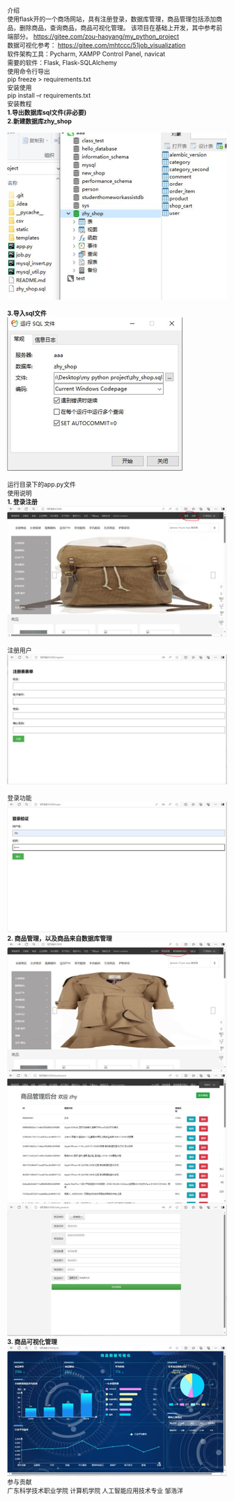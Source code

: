 介绍
<br>
使用flask开的一个商场网站，具有注册登录，数据库管理，商品管理包括添加商品，删除商品，查询商品，商品可视化管理。
该项目在基础上开发，其中参考前端部分。
https://gitee.com/zou-haoyang/my_python_project
<br>
数据可视化参考：
https://gitee.com/mhtccc/51job_visualization
<br>
软件架构工具：Pycharm, XAMPP Control Panel, navicat
<br>
需要的软件：Flask, Flask-SQLAlchemy
<br>
使用命令行导出
<br>
pip freeze > requirements.txt
<br>
安装使用
<br>
pip install –r requirements.txt
<br>
安装教程
<br>
**1.导出数据库sql文件(非必要)**
<br>
**2.新建数据库zhy_shop**
<br>  
<img src="static/md_img/1.JPG">
<br>  
**3.导入sql文件**
 <br>
<img src="static/md_img/2.JPG">  
<br>
运行目录下的app.py文件
<br>
使用说明
<br>
**1.	登录注册**
<br>
<img src="static/md_img/5.JPG">  
<br>
注册用户
<br>
<img src="static/md_img/3.JPG">  
<br>
登录功能
<br>
<img src="static/md_img/4.JPG">
<br>
**2.	商品管理，以及商品来自数据库管理**
<br>
<img src="static/md_img/6.JPG">
<img src="static/md_img/7.JPG">
<img src="static/md_img/8.JPG">
<br>
**3.	商品可视化管理**
<br>
<img src="static/md_img/9.JPG">
<br>
参与贡献
<br>
广东科学技术职业学院 计算机学院 人工智能应用技术专业 邹浩洋

